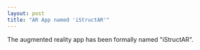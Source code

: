 ```yaml
--- 
layout: post
title: "AR App named 'iStructAR'"
---
```


The augmented reality app has been formally named "iStructAR". 
